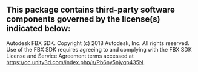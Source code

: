 This package contains third-party software components governed by the license(s) indicated below:
---------

Autodesk FBX SDK. Copyright (c) 2018 Autodesk, Inc. All rights reserved. Use of the FBX SDK requires agreeing to and complying with the FBX SDK License and Service Agreement terms accessed at <https://oc.unity3d.com/index.php/s/Pb6ny5njyqp435N>.
